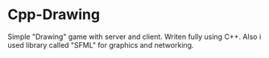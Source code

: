 # Cpp-Drawing
Simple "Drawing" game with server and client.
Writen fully using C++.
Also i used library called "SFML" for graphics and networking.
